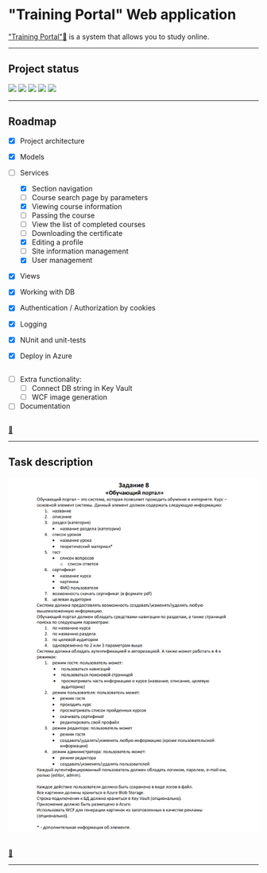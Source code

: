 # "Training Portal" Web application

["Training Portal"🔽](#task-description) is a system that allows you to study online.

***

## Project status
![](https://img.shields.io/badge/project%20completed-60%25-yellow)
![](https://img.shields.io/badge/build-success-success)
![](https://img.shields.io/badge/manual%20testing-success-success)
![](https://img.shields.io/badge/coverage%20-10%25-yellow)
![](https://img.shields.io/badge/documentation-0%25-critical)

***

## Roadmap

- [X] Project architecture
- [X] Models
- [ ] Services
  - [X] Section navigation
  - [ ] Сourse search page by parameters
  - [X] Viewing course information
  - [ ] Passing the course
  - [ ] View the list of completed courses
  - [ ] Downloading the certificate
  - [X] Editing a profile
  - [ ] Site information management
  - [X] User management
- [X] Views
- [X] Working with DB
- [X] Authentication / Authorization by cookies
- [X] Logging

- [X] NUnit and unit-tests
- [X] Deploy in Azure

##
- [ ] Extra functionality:
  - [ ] Connect DB string in Key Vault
  - [ ] WCF image generation

- [ ] Documentation

##

[🔼](#training-portal-web-application)

***

## Task description ##

![Scheme](task.png)

##

[🔼](#training-portal-web-application)

***
